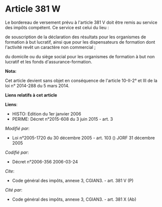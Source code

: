 # Article 381 W

Le bordereau de versement prévu à l'article 381 V doit être remis au service des impôts compétent. Ce service est celui du
lieu : 

de souscription de la déclaration des résultats pour les organismes de formation à but lucratif, ainsi que pour les
dispensateurs de formation dont l'activité revêt un caractère non commercial ; 

du domicile ou du siège social pour les organismes de formation à but non lucratif et les fonds d'assurance-formation.

**Nota:**

Cet article devient sans objet en conséquence de l'article 10-II-2° et III de la loi n° 2014-288 du 5 mars 2014.

**Liens relatifs à cet article**

**Liens**:

  - HISTO: Edition du 1er janvier 2006
  - PERIME: Décret n°2015-608 du 3 juin 2015 - art. 3

_Modifié par_:

  - Loi n°2005-1720 du 30 décembre 2005 - art. 103 () JORF 31 décembre 2005

_Codifié par_:

  - Décret n°2006-356 2006-03-24

_Cite_:

  - Code général des impôts, annexe 3, CGIAN3. - art. 381 V (P)

_Cité par_:

  - Code général des impôts, annexe 3, CGIAN3. - art. 381 X (Ab)
